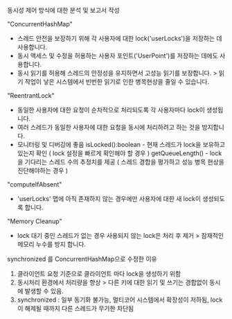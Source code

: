 동시성 제어 방식에 대한 분석 및 보고서 작성

"ConcurrentHashMap"
- 스레드 안전을 보장하기 위해 각 사용자에 대한 lock('userLocks')을 저장하는 데 사용합니다.
- 동시 액세스 및 수정을 허용하는 사용자 포인트('UserPoint')를 저장하는 데에도 사용합니다.
- 동시 읽기를 허용해 스레드의 안정성을 유지하면서 고성능 읽기를 보장합니다. > 읽기 작업이 낳은 시스템에서 빈번한 읽기로 인한 병목현상을 줄일 수 있습니다.

"ReentrantLock"
- 동일한 사용자에 대한 요청이 순차적으로 처리되도록 각 사용자마다 lock이 생성됩니다.
- 여러 스레드가 동일한 사용자에 대한 요청을 동시에 처리하려고 하는 것을 방지합니다.
- 모니터링 및 디버깅에 좋음
    isLocked():boolean - 현재 스레드가 lock을 보유하고 있는지 확인 ( lock 설정을 빠르게 확인해야 할 경우 )
    getQueueLength() - lock을 기다리는 스레드 수의 추정치를 제공 ( 스레드 경합을 평가하고 성능 병목 현상을 진단해야하는 경우 )

"computeIfAbsent"
- 'userLocks' 맵에 아직 존재하지 않는 경우에만 사용자에 대한 새 lock이 생성되도록 합니다.

"Memory Cleanup"
- lock 대기 중인 스레드가 없는 경우 사용되지 않는 lock은 처리 후 제거 > 잠재적인 메모리 누수를 방지 합니다.


synchronized 를 ConcurrentHashMap으로 수정한 이유 
1. 클라이언트 요청 기준으로 클라이언트 마다 lock을 생성하기 위함
2. 동시처리 환경에서 처리량을 향상 > 다른 키에 대한 읽기 및 쓰기는 경합없이 동시에 발생할 수 있음.
3. synchronized : 일부 동기화 불가능, 멀티코어 시스템에서 확장성이 저하됨, lock이 해제될 때까지 다른 스레드가 무기한 차단됨


